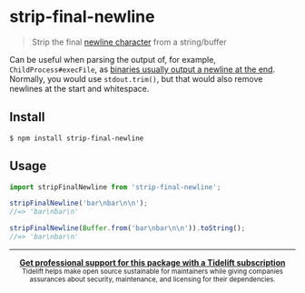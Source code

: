 # strip-final-newline

> Strip the final [newline character](https://en.wikipedia.org/wiki/Newline) from a string/buffer

Can be useful when parsing the output of, for example, `ChildProcess#execFile`, as [binaries usually output a newline at the end](https://stackoverflow.com/questions/729692/why-should-text-files-end-with-a-newline). Normally, you would use `stdout.trim()`, but that would also remove newlines at the start and whitespace.

## Install

```
$ npm install strip-final-newline
```

## Usage

```js
import stripFinalNewline from 'strip-final-newline';

stripFinalNewline('bar\nbar\n\n');
//=> 'bar\nbar\n'

stripFinalNewline(Buffer.from('bar\nbar\n\n')).toString();
//=> 'bar\nbar\n'
```

---

<div align="center">
	<b>
		<a href="https://tidelift.com/subscription/pkg/npm-strip-eof?utm_source=npm-strip-eof&utm_medium=referral&utm_campaign=readme">Get professional support for this package with a Tidelift subscription</a>
	</b>
	<br>
	<sub>
		Tidelift helps make open source sustainable for maintainers while giving companies<br>assurances about security, maintenance, and licensing for their dependencies.
	</sub>
</div>
